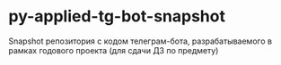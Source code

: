 # py-applied-tg-bot-snapshot
Snapshot репозитория с кодом телеграм-бота, разрабатываемого в рамках годового проекта (для сдачи ДЗ по предмету)
